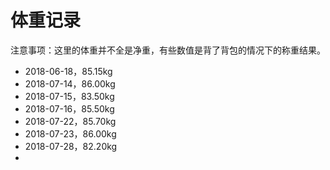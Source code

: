 # 体重记录

注意事项：这里的体重并不全是净重，有些数值是背了背包的情况下的称重结果。

- 2018-06-18，85.15kg
- 2018-07-14，86.00kg
- 2018-07-15，83.50kg
- 2018-07-16，85.50kg
- 2018-07-22，85.70kg
- 2018-07-23，86.00kg
- 2018-07-28，82.20kg
- 